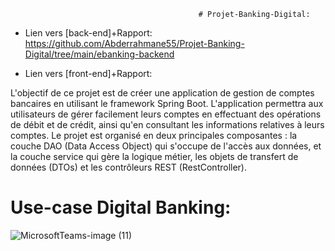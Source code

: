                                               # Projet-Banking-Digital:

- Lien vers [back-end]+Rapport:  https://github.com/Abderrahmane55/Projet-Banking-Digital/tree/main/ebanking-backend

- Lien vers [front-end]+Rapport:

L'objectif de ce projet est de créer une application de gestion de comptes bancaires en utilisant le framework Spring Boot. L'application permettra aux utilisateurs de gérer facilement leurs comptes en effectuant des opérations de débit et de crédit, ainsi qu'en consultant les informations relatives à leurs comptes. Le projet est organisé en deux principales composantes : la couche DAO (Data Access Object) qui s'occupe de l'accès aux données, et la couche service qui gère la logique métier, les objets de transfert de données (DTOs) et les contrôleurs REST (RestController).

# Use-case Digital Banking:
![MicrosoftTeams-image (11)](https://github.com/Abderrahmane55/Projet-Banking-Digital/assets/107000262/fe7f7c65-84b6-4018-966d-a41a7bdc5147)
